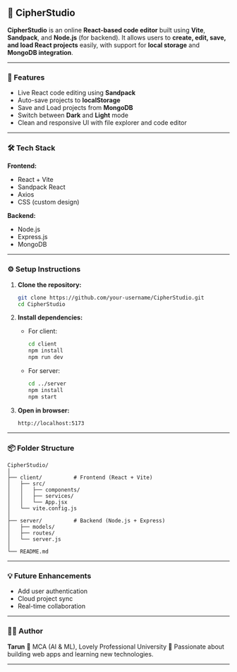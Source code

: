 ## 🧠 CipherStudio

**CipherStudio** is an online **React-based code editor** built using **Vite**, **Sandpack**, and **Node.js** (for backend).
It allows users to **create, edit, save, and load React projects** easily, with support for **local storage** and **MongoDB integration**.

---

### 🚀 Features

* Live React code editing using **Sandpack**
* Auto-save projects to **localStorage**
* Save and Load projects from **MongoDB**
* Switch between **Dark** and **Light** mode
* Clean and responsive UI with file explorer and code editor

---

### 🛠️ Tech Stack

**Frontend:**

* React + Vite
* Sandpack React
* Axios
* CSS (custom design)

**Backend:**

* Node.js
* Express.js
* MongoDB

---

### ⚙️ Setup Instructions

1. **Clone the repository:**

   ```bash
   git clone https://github.com/your-username/CipherStudio.git
   cd CipherStudio
   ```

2. **Install dependencies:**

   * For client:

     ```bash
     cd client
     npm install
     npm run dev
     ```
   * For server:

     ```bash
     cd ../server
     npm install
     npm start
     ```

3. **Open in browser:**

   ```
   http://localhost:5173
   ```

---

### 📦 Folder Structure

```
CipherStudio/
│
├── client/          # Frontend (React + Vite)
│   ├── src/
│   │   ├── components/
│   │   ├── services/
│   │   └── App.jsx
│   └── vite.config.js
│
├── server/          # Backend (Node.js + Express)
│   ├── models/
│   ├── routes/
│   └── server.js
│
└── README.md
```

---

### 💡 Future Enhancements

* Add user authentication
* Cloud project sync
* Real-time collaboration

---

### 👨‍💻 Author

**Tarun**
📍 MCA (AI & ML), Lovely Professional University
💬 Passionate about building web apps and learning new technologies.

---
